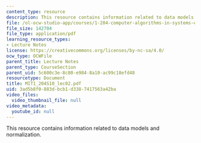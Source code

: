 ```yaml
---
content_type: resource
description: This resource contains information related to data models and normalization.
file: /ol-ocw-studio-app/courses/1-204-computer-algorithms-in-systems-engineering-spring-2010/3ad5b8f0883dbcb1d3387417563a42ba_MIT1_204S10_lec02.pdf
file_size: 142704
file_type: application/pdf
learning_resource_types:
- Lecture Notes
license: https://creativecommons.org/licenses/by-nc-sa/4.0/
ocw_type: OCWFile
parent_title: Lecture Notes
parent_type: CourseSection
parent_uid: 5c600c3e-8c80-e984-8a10-ac99c18efd48
resourcetype: Document
title: MIT1_204S10_lec02.pdf
uid: 3ad5b8f0-883d-bcb1-d338-7417563a42ba
video_files:
  video_thumbnail_file: null
video_metadata:
  youtube_id: null
---
```

This resource contains information related to data models and normalization.
